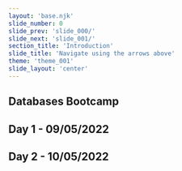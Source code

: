 ```yaml
---
layout: 'base.njk'
slide_number: 0
slide_prev: 'slide_000/'
slide_next: 'slide_001/'
section_title: 'Introduction'
slide_title: 'Navigate using the arrows above'
theme: 'theme_001'
slide_layout: 'center'
---
```


<section class="slide__text">

# Databases Bootcamp

## <span>Day 1 - 09/05/2022 </span>
## <span>Day 2 - 10/05/2022 </span>
  
</section>
